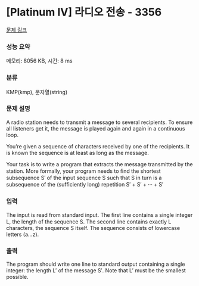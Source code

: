 # [Platinum IV] 라디오 전송 - 3356 

[문제 링크](https://www.acmicpc.net/problem/3356) 

### 성능 요약

메모리: 8056 KB, 시간: 8 ms

### 분류

KMP(kmp), 문자열(string)

### 문제 설명

<p>A radio station needs to transmit a message to several recipients. To ensure all listeners get it, the message is played again and again in a continuous loop.</p>

<p>You’re given a sequence of characters received by one of the recipients. It is known the sequence is at least as long as the message.</p>

<p>Your task is to write a program that extracts the message transmitted by the station. More formally, your program needs to ﬁnd the shortest subsequence S′ of the input sequence S such that S in turn is a subsequence of the (sufﬁciently long) repetition S′ + S′ + ··· + S′</p>

### 입력 

 <p>The input is read from standard input. The ﬁrst line contains a single integer L, the length of the sequence S. The second line contains exactly L characters, the sequence S itself. The sequence consists of lowercase letters (a...z).</p>

### 출력 

 <p>The program should write one line to standard output containing a single integer: the length L′ of the message S′. Note that L′ must be the smallest possible.</p>

